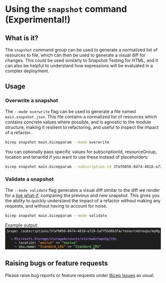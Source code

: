 # Using the `snapshot` command (Experimental!)

## What is it?
The `snapshot` command group can be used to generate a normalized list of resources to file, which can then be used to generate a visual diff for changes. This could be used similarly to Snapshot Testing for HTML, and it can also be helpful to understand how expressions will be evaluated in a complex deployment.

## Usage
### Overwrite a snapshot
The `--mode overwrite` flag can be used to generate a file named `main.snapshot.json`. This file contains a normalized list of resources which contains concrete values where possible, and is agnostic to the module structure, making it resilient to refactoring, and useful to inspect the impact of a refactor.

```sh
bicep snapshot main.bicepparam --mode overwrite
```

You can optionally pass specific values for subscriptionId, resourceGroup, location and tenantId if you want to use these instead of placeholders:
```sh
bicep snapshot main.bicepparam --subscription-id 3faf6056-8474-4818-a729-1aff55d6b3fa --resource-group myRg --location westus --mode overwrite
```

### Validate a snapshot
The `--mode validate` flag generates a visual diff similar to the diff we render for a [live what-if](https://learn.microsoft.com/azure/azure-resource-manager/bicep/deploy-what-if), comparing the previous and new snapshot. This gives you the ability to quickly understand the impact of a refactor without making any requests, and without having to account for noise.

```sh
bicep snapshot main.bicepparam --mode validate
```

Example output:
![](../images/snapshot-validate.png)

## Raising bugs or feature requests
Please raise bug reports or feature requests under [Bicep Issues](https://github.com/Azure/bicep/issues) as usual.
